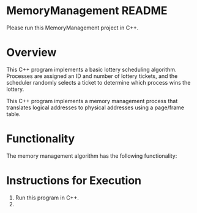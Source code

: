 # MemoryManagement README
Please run this MemoryManagement project in C++.

# Overview
This C++ program implements a basic lottery scheduling algorithm. Processes are assigned an ID and number of lottery tickets, and the scheduler randomly selects a ticket to determine which process wins the lottery.

This C++ program implements a memory management process that translates logical addresses to physical addresses using a page/frame table.

# Functionality
The memory management algorithm has the following functionality:

# Instructions for Execution
1. Run this program in C++.
2.

